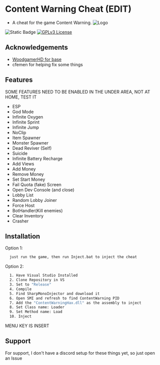 
# Content Warning Cheat (EDIT)

- A cheat for the game Content Warning.
  ![Logo](https://i.imgur.com/uiVi7TI.png)
  
![Static Badge](https://img.shields.io/badge/Unity-Cheat-red?style=flat-square&logo=Unity) 
[![GPLv3 License](https://img.shields.io/badge/License-GPL%20v3-yellow.svg)](https://opensource.org/licenses/)


## Acknowledgements

 - [WoodgamerHD for base](https://github.com/WoodgamerHD/Content-Warning-Cheat)
 - cfemen for helping fix some things


## Features
SOME FEATURES NEED TO BE ENABLED IN THE UNDER AREA, NOT AT HOME, TEST IT
- ESP
- God Mode
- Infinite Oxygen
- Infinite Sprint
- Infinite Jump
- NoClip
- Item Spawner
- Monster Spawner
- Dead Reviver (Self)
- Suicide
- Infinite Battery Recharge
- Add Views
- Add Money
- Remove Money
- Set Start Money
- Fail Quota (fake) Screen
- Open Dev Console (and close)
- Lobby List
- Random Lobby Joiner
- Force Host
- BotHandler(Kill enemies)
- Clear Inventory
- Crasher



## Installation

Option 1:
```bash
  just run the game, then run Inject.bat to inject the cheat
```
Option 2: 
```bash
  1. Have Visual Studio Installed
  2. Clone Repository in VS
  3. Set to "Release"
  4. Compile
  5. Find SharpMonoInjector and download it
  6. Open SMI and refresh to find ContentWarning PID
  7. Add the "ContentWarningHax.dll" as the assembly to inject
  8. Set Class name: Loader
  9. Set Method name: Load
  10. Inject
```   

  MENU KEY IS INSERT
## Support

For support, I don't have a discord setup for these things yet, so just open an Issue 

